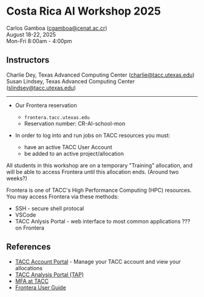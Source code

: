 # Costa Rica AI Workshop 2025

Carlos Gamboa (cgamboa@cenat.ac.cr)  
August 18-22, 2025  
Mon-Fri 8:00am - 4:00pm

## Instructors

Charlie Dey, Texas Advanced Computing Center (charlie@tacc.utexas.edu)  
Susan Lindsey, Texas Advanced Computing Center (slindsey@tacc.utexas.edu)  



---

* Our Frontera reservation 

	* `frontera.tacc.utexas.edu`
	* Reservation number: CR-AI-school-mon

* In order to log into and run jobs on TACC resources you must:

	* have an active TACC User Account
	* be added to an active project/allocation

All students in this workshop are on a temporary "Training" allocation, and will be able to access Frontera until this allocation ends. (Around two weeks?)

Frontera is one of TACC's High Performance Computing (HPC) resources.  You may access Frontera via these methods:

* SSH - secure shell protocal
* VSCode
* TACC Anlysis Portal  - web interface to most common applications ??? on Frontera

## References

* [TACC Account Portal](https://accounts.tacc.utexas.edu/login?redirect_url=profile) - Manage your TACC account and view your allocations
* [TACC Analysis Portal (TAP)](https://tap.tacc.utexas.edu/) 
* [MFA at TACC](https://docs.tacc.utexas.edu/basics/mfa/)
* [Frontera User Guide](https://docs.tacc.utexas.edu/hpc/frontera/)


